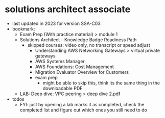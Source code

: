 # solutions architect associate

- last updated in 2023 for version SSA-C03
- bookmark:
  - Exam Prep (With practice material) > module 1
  - Solutions Architect - Knowledge Badge Readiness Path
    - skipped courses: video only, no transcript or speed adjust
      - Understanding AWS Networking Gateways > virtual private gateways
      - AWS Systems Manager
      - AWS Foundations: Cost Management
      - Migration Evaluator Overview for Customers
      - exam prep
        - might be able to skip this, think its the same thing in the downloadable PDF
  - LAB: Deep dive: VPC peering > deep dive 2.pdf
- todos
  - FYI: just by opening a lab marks it as completed, check the completed list and figure out which ones you still need to do
